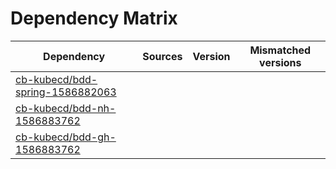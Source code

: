 # Dependency Matrix

Dependency | Sources | Version | Mismatched versions
---------- | ------- | ------- | -------------------
[cb-kubecd/bdd-spring-1586882063](https://github.com/cb-kubecd/bdd-spring-1586882063.git) |  | []() | 
[cb-kubecd/bdd-nh-1586883762](https://github.com/cb-kubecd/bdd-nh-1586883762.git) |  | []() | 
[cb-kubecd/bdd-gh-1586883762](https://github.com/cb-kubecd/bdd-gh-1586883762.git) |  | []() | 

